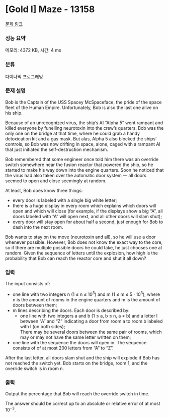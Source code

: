 # [Gold I] Maze - 13158 

[문제 링크](https://www.acmicpc.net/problem/13158) 

### 성능 요약

메모리: 4372 KB, 시간: 4 ms

### 분류

다이나믹 프로그래밍

### 문제 설명

<p>Bob is the Captain of the USS Spacey McSpaceface, the pride of the space fleet of the Human Empire. Unfortunately, Bob is also the last one alive on his ship.</p>

<p>Because of an unrecognized virus, the ship’s AI “Alpha 5” went rampant and killed everyone by funelling neurotoxin into the crew’s quarters. Bob was the only one on the bridge at that time, where he could grab a handy detoxication kit and a gas mask. But alas, Alpha 5 also blocked the ships’ controls, so Bob was now drifting in space, alone, caged with a rampant AI that just initiated the self-destruction mechanism.</p>

<p>Bob remembered that some engineer once told him there was an override switch somewhere near the fusion reactor that powered the ship, so he started to make his way down into the engine quarters. Soon he noticed that the virus had also taken over the automatic door system — all doors seemed to open and close seemingly at random.</p>

<p>At least, Bob does know three things:</p>

<ul>
	<li>every door is labeled with a single big white letter;</li>
	<li>there is a huge display in every room which explains which doors will open and which will close (for example, if the displays show a big “A”, all doors labeled with “A” will open next, and all other doors will slam shut);</li>
	<li>every door will stay open for about half a second, just enough for Bob to dash into the next room.</li>
</ul>

<p>Bob wants to stay on the move (neurotoxin and all), so he will use a door whenever possible. However, Bob does not know the exact way to the core, so if there are multiple possible doors he could take, he just chooses one at random. Given the sequence of letters until the explosion, how high is the probability that Bob can reach the reactor core and shut it all down?</p>

### 입력 

 <p>The input consists of:</p>

<ul>
	<li>one line with two integers n (1 ≤ n ≤ 10<sup>3</sup>) and m (1 ≤ m ≤ 5 · 10<sup>3</sup>), where n is the amount of rooms in the engine quarters and m is the amount of doors between them;</li>
	<li>m lines describing the doors. Each door is described by:
	<ul>
		<li>one line with two integers a and b (1 ≤ a, b ≤ n, a ≠ b) and a letter l between “A” and “Z” indicating a door from room a to room b labeled with l (on both sides);<br>
		There may be several doors between the same pair of rooms, which may or may not have the same letter written on them;</li>
	</ul>
	</li>
	<li>one line with the sequence the doors will open in. The sequence consists of of at most 200 letters from “A” to “Z”.</li>
</ul>

<p>After the last letter, all doors slam shut and the ship will explode if Bob has not reached the switch yet. Bob starts on the bridge, room 1, and the override switch is in room n.</p>

### 출력 

 <p>Output the percentage that Bob will reach the override switch in time.</p>

<p>The answer should be correct up to an absolute or relative error of at most 10<sup>−3</sup>.</p>

